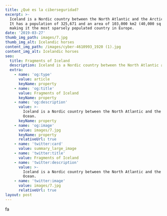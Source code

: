 ```yaml
---
title: ¿Qué es la ciberseguridad?
excerpt: >-
  Iceland is a Nordic country between the North Atlantic and the Arctic Ocean.
  It has a population of 325,671 and an area of 103,000 km2 (40,000 sq mi),
  making it the most sparsely populated country in Europe.
date: '2019-03-27'
thumb_img_path: images/7.jpg
thumb_img_alt: Icelandic horses
content_img_path: /images/cyber-4610993_1920 (1).jpg
content_img_alt: Icelandic horses
seo:
  title: Fragments of Iceland
  description: Iceland is a Nordic country between the North Atlantic and the Arctic Ocean.
  extra:
    - name: 'og:type'
      value: article
      keyName: property
    - name: 'og:title'
      value: Fragments of Iceland
      keyName: property
    - name: 'og:description'
      value: >-
        Iceland is a Nordic country between the North Atlantic and the Arctic
        Ocean.
      keyName: property
    - name: 'og:image'
      value: images/7.jpg
      keyName: property
      relativeUrl: true
    - name: 'twitter:card'
      value: summary_large_image
    - name: 'twitter:title'
      value: Fragments of Iceland
    - name: 'twitter:description'
      value: >-
        Iceland is a Nordic country between the North Atlantic and the Arctic
        Ocean.
    - name: 'twitter:image'
      value: images/7.jpg
      relativeUrl: true
layout: post
---
```

fa

